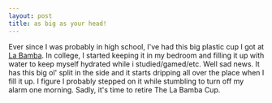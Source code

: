 ```yaml
---
layout: post
title: as big as your head!
---
```


Ever since I was probably in high school, I've had this big plastic cup I got at <a href="http://www.labambaburritos.com/">La Bamba</a>. In college, I started keeping it in my bedroom and filling it up with water to keep myself hydrated while i studied/gamed/etc. Well sad news. It has this big ol' split in the side and it starts dripping all over the place when I fill it up. I figure I probably stepped on it while stumbling to turn off my alarm one morning. Sadly, it's time to retire The La Bamba Cup.
